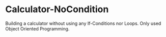 # Calculator-NoCondition
Building a calculator without using any If-Conditions nor Loops. Only used Object Oriented Programming. 
